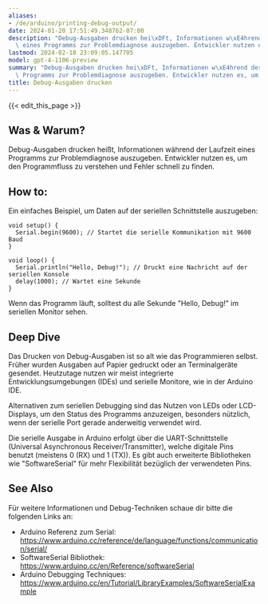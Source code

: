 ```yaml
---
aliases:
- /de/arduino/printing-debug-output/
date: 2024-01-20 17:51:49.348762-07:00
description: "Debug-Ausgaben drucken hei\xDFt, Informationen w\xE4hrend der Laufzeit\
  \ eines Programms zur Problemdiagnose auszugeben. Entwickler nutzen es, um den\u2026"
lastmod: 2024-02-18 23:09:05.147705
model: gpt-4-1106-preview
summary: "Debug-Ausgaben drucken hei\xDFt, Informationen w\xE4hrend der Laufzeit eines\
  \ Programms zur Problemdiagnose auszugeben. Entwickler nutzen es, um den\u2026"
title: Debug-Ausgaben drucken
---
```


{{< edit_this_page >}}

## Was & Warum?
Debug-Ausgaben drucken heißt, Informationen während der Laufzeit eines Programms zur Problemdiagnose auszugeben. Entwickler nutzen es, um den Programmfluss zu verstehen und Fehler schnell zu finden.

## How to:
Ein einfaches Beispiel, um Daten auf der seriellen Schnittstelle auszugeben:

```Arduino
void setup() {
  Serial.begin(9600); // Startet die serielle Kommunikation mit 9600 Baud
}

void loop() {
  Serial.println("Hello, Debug!"); // Druckt eine Nachricht auf der seriellen Konsole
  delay(1000); // Wartet eine Sekunde
}
```

Wenn das Programm läuft, solltest du alle Sekunde "Hello, Debug!" im seriellen Monitor sehen.

## Deep Dive
Das Drucken von Debug-Ausgaben ist so alt wie das Programmieren selbst. Früher wurden Ausgaben auf Papier gedruckt oder an Terminalgeräte gesendet. Heutzutage nutzen wir meist integrierte Entwicklungsumgebungen (IDEs) und serielle Monitore, wie in der Arduino IDE.

Alternativen zum seriellen Debugging sind das Nutzen von LEDs oder LCD-Displays, um den Status des Programms anzuzeigen, besonders nützlich, wenn der serielle Port gerade anderweitig verwendet wird.

Die serielle Ausgabe in Arduino erfolgt über die UART-Schnittstelle (Universal Asynchronous Receiver/Transmitter), welche digitale Pins benutzt (meistens 0 (RX) und 1 (TX)). Es gibt auch erweiterte Bibliotheken wie "SoftwareSerial" für mehr Flexibilität bezüglich der verwendeten Pins.

## See Also
Für weitere Informationen und Debug-Techniken schaue dir bitte die folgenden Links an:

- Arduino Referenz zum Serial: https://www.arduino.cc/reference/de/language/functions/communication/serial/
- SoftwareSerial Bibliothek: https://www.arduino.cc/en/Reference/softwareSerial
- Arduino Debugging Techniques: https://www.arduino.cc/en/Tutorial/LibraryExamples/SoftwareSerialExample
